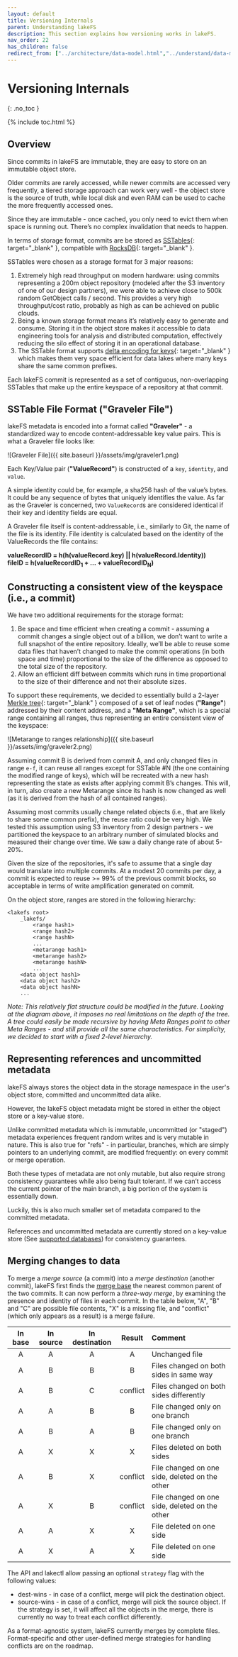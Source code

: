 ```yaml
---
layout: default
title: Versioning Internals
parent: Understanding lakeFS
description: This section explains how versioning works in lakeFS.
nav_order: 22
has_children: false
redirect_from: ["../architecture/data-model.html","../understand/data-model.html"]
--- 
```

# Versioning Internals
{: .no_toc }

{% include toc.html %}

## Overview

Since commits in lakeFS are immutable, they are easy to store on an immutable object store.

Older commits are rarely accessed, while newer commits are accessed very frequently, a tiered storage approach can work very well - the object store is the source of truth, while local disk and even RAM can be used to cache the more frequently accessed ones.

Since they are immutable - once cached, you only need to evict them when space is running out. There’s no complex invalidation that needs to happen.

In terms of storage format, commits are be stored as [SSTables](https://en.wikipedia.org/wiki/Log-structured_merge-tree){: target="_blank" }, compatible with [RocksDB](https://rocksdb.org/){: target="_blank" }.

SSTables were chosen as a storage format for 3 major reasons:

1. Extremely high read throughput on modern hardware: using commits representing a 200m object repository (modeled after the S3 inventory of one of our design partners), we were able to achieve close to 500k random GetObject calls / second. This provides a very high throughput/cost ratio, probably as high as can be achieved on public clouds.
1. Being a known storage format means it’s relatively easy to generate and consume. Storing it in the object store makes it accessible to data engineering tools for analysis and distributed computation, effectively reducing the silo effect of storing it in an operational database.
1. The SSTable format supports [delta encoding for keys](https://github.com/facebook/rocksdb/wiki/PlainTable-Format#prefix-encoding){: target="_blank" } which makes them very space efficient for data lakes where many keys share the same common prefixes.

Each lakeFS commit is represented as a set of contiguous, non-overlapping SSTables that make up the entire keyspace of a repository at that commit.

## SSTable File Format ("Graveler File")

lakeFS metadata is encoded into a format called **"Graveler"** - a standardized way to encode content-addressable key value pairs. This is what a Graveler file looks like:

![Graveler File]({{ site.baseurl }}/assets/img/graveler1.png)

Each Key/Value pair (**"ValueRecord"**) is constructed of a `key`, `identity`, and `value`.

A simple identity could be, for example, a sha256 hash of the value’s bytes. It could be any sequence of bytes that uniquely identifies the value. As far as the Graveler is concerned, two `ValueRecord`s are considered identical if their key and identity fields are equal.

A Graveler file itself is content-addressable, i.e., similarly to Git, the name of the file is its identity.
File identity is calculated based on the identity of the ValueRecords the file contains:


<b>valueRecordID = h(h(valueRecord.key) || h(valueRecord.Identity))</b><br/>
<b>fileID = h(valueRecordID<sub>1</sub> + … + valueRecordID<sub>N</sub>)</b>

## Constructing a consistent view of the keyspace (i.e., a commit)

We have two additional requirements for the storage format:

1. Be space and time efficient when creating a commit - assuming a commit changes a single object out of a billion, we don’t want to write a full snapshot of the entire repository. Ideally, we’ll be able to reuse some data files that haven’t changed to make the commit operations (in both space and time) proportional to the size of the difference as opposed to the total size of the repository.
1. Allow an efficient diff between commits which runs in time proportional to the size of their difference and not their absolute sizes.

To support these requirements, we decided to essentially build a 2-layer [Merkle tree](https://en.wikipedia.org/wiki/Merkle_tree){: target="_blank" } composed of a set of leaf nodes (**"Range"**) addressed by their content address, and a **"Meta Range"**, which is a special range containing all ranges, thus representing an entire consistent view of the keyspace:

![Metarange to ranges relationship]({{ site.baseurl }}/assets/img/graveler2.png)

Assuming commit B is derived from commit A, and only changed files in range `e-f`, it can reuse all ranges except for SSTable #N (the one containing the modified range of keys), which will be recreated with a new hash representing the state as exists after applying commit B’s changes. This will, in turn, also create a new Metarange since its hash is now changed as well (as it is derived from the hash of all contained ranges).

Assuming most commits usually change related objects (i.e., that are likely to share some common prefix), the reuse ratio could be very high. We tested this assumption using S3 inventory from 2 design partners - we partitioned the keyspace to an arbitrary number of simulated blocks and measured their change over time. We saw a daily change rate of about 5-20%.

Given the size of the repositories, it's safe to assume that a single day would translate into multiple commits. At a modest 20 commits per day, a commit is expected to reuse >= 99% of the previous commit blocks, so acceptable in terms of write amplification generated on commit.

On the object store, ranges are stored in the following hierarchy:

```
<lakefs root>
    _lakefs/
        <range hash1>
        <range hash2>
        <range hashN>
        ...
        <metarange hash1>
        <metarange hash2>
        <metarange hashN>
        ...
    <data object hash1>
    <data object hash2>
    <data object hashN>
    ...
```

*Note: This relatively flat structure could be modified in the future. Looking at the diagram above, it imposes no real limitations on the depth of the tree. A tree could easily be made recursive by having Meta Ranges point to other Meta Ranges - and still provide all the same characteristics. For simplicity, we decided to start with a fixed 2-level hierarchy.*

## Representing references and uncommitted metadata

lakeFS always stores the object data in the storage namespace in the user's object store, committed and uncommitted data alike.

However, the lakeFS object metadata might be stored in either the object store or a key-value store.

Unlike committed metadata which is immutable, uncommitted (or "staged") metadata experiences frequent random writes and is very mutable in nature. This is also true for "refs" - in particular, branches, which are simply pointers to an underlying commit, are modified frequently: on every commit or merge operation.

Both these types of metadata are not only mutable, but also require strong consistency guarantees while also being fault tolerant. If we can’t access the current pointer of the main branch, a big portion of the system is essentially down. 

Luckily, this is also much smaller set of metadata compared to the committed metadata.

References and uncommitted metadata are currently stored on a key-value store (See [supported databases](../reference/configuration.md)) for consistency guarantees.

## Merging changes to data

To merge a _merge source_ (a commit) into a _merge destination_ (another commit), lakeFS first
finds the [merge base](https://git-scm.com/docs/git-merge-base#_description) the nearest common parent of the two commits.
It can now perform a _three-way merge_, by examining the presence and identity of files in each commit. In the table
below, "A", "B" and "C" are possible file contents, "X" is a missing file, and "conflict"
(which only appears as a result) is a merge failure.

| **In base** | **In source** | **In destination** | **Result** | **Comment**                                    |
| :---:       | :---:         | :---:              | :---:      | :---                                           |
| A           | A             | A                  | A          | Unchanged file                                 |
| A           | B             | B                  | B          | Files changed on both sides in same way        |
| A           | B             | C                  | conflict   | Files changed on both sides differently        |
| A           | A             | B                  | B          | File changed only on one branch                |
| A           | B             | A                  | B          | File changed only on one branch                |
| A           | X             | X                  | X          | Files deleted on both sides                    |
| A           | B             | X                  | conflict   | File changed on one side, deleted on the other |
| A           | X             | B                  | conflict   | File changed on one side, deleted on the other |
| A           | A             | X                  | X          | File deleted on one side                       |
| A           | X             | A                  | X          | File deleted on one side                       |

The API and lakectl allow passing an optional `strategy` flag with the following values: 
- dest-wins - in case of a conflict, merge will pick the destination object.
- source-wins - in case of a conflict, merge will pick the source object.
If the strategy is set, it will affect all the objects in the merge, there is currently no way to treat each conflict differently.

As a format-agnostic system, lakeFS currently merges by complete files. Format-specific and
other user-defined merge strategies for handling conflicts are on the roadmap.

